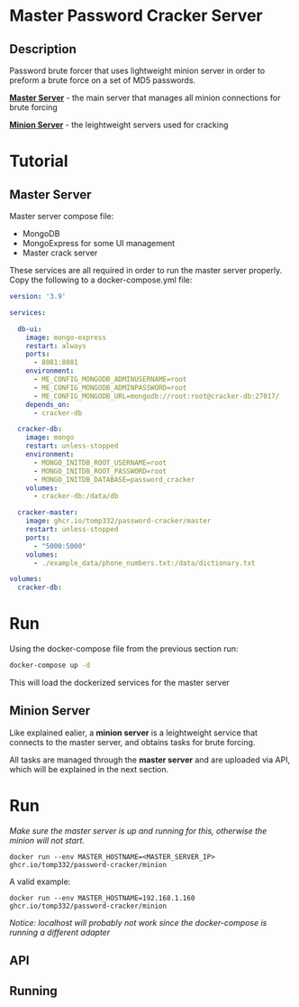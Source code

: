 # Master Password Cracker Server

## Description

<p> Password brute forcer that uses lightweight minion server in order to preform a brute force on a set of MD5 passwords.</p>

**[Master Server](https://github.com/tomp332/password-cracker-master)** - the main server that manages all minion connections for brute forcing</p>
**[Minion Server](https://github.com/tomp332/password-cracker-minion)** - the leightweight servers used for cracking</p>

# Tutorial

## Master Server

Master server compose file:
- MongoDB
- MongoExpress for some UI management
- Master crack server

These services are all required in order to run the master server properly.
Copy the following to a docker-compose.yml file:

```yml
version: '3.9'

services:

  db-ui:
    image: mongo-express
    restart: always
    ports:
      - 8081:8081
    environment:
      - ME_CONFIG_MONGODB_ADMINUSERNAME=root
      - ME_CONFIG_MONGODB_ADMINPASSWORD=root
      - ME_CONFIG_MONGODB_URL=mongodb://root:root@cracker-db:27017/
    depends_on:
      - cracker-db

  cracker-db:
    image: mongo
    restart: unless-stopped
    environment:
      - MONGO_INITDB_ROOT_USERNAME=root
      - MONGO_INITDB_ROOT_PASSWORD=root
      - MONGO_INITDB_DATABASE=password_cracker
    volumes:
      - cracker-db:/data/db

  cracker-master:
    image: ghcr.io/tomp332/password-cracker/master
    restart: unless-stopped
    ports:
      - "5000:5000"
    volumes:
      - ./example_data/phone_numbers.txt:/data/dictionary.txt

volumes:
  cracker-db:

```
# Run

Using the docker-compose file from the previous section run:

```bash
docker-compose up -d
```
This will load the dockerized services for the master server

## Minion Server

Like explained ealier, a **minion server** is a leightweight service that connects to the master server,
and obtains tasks for brute forcing.</p>
All tasks are managed through the **master server** and are uploaded via API, which will be explained in the next section.

# Run

*Make sure the master server is up and running for this, otherwise the minion will not start.*


```
docker run --env MASTER_HOSTNAME=<MASTER_SERVER_IP> ghcr.io/tomp332/password-cracker/minion
```
A valid example:

```
docker run --env MASTER_HOSTNAME=192.168.1.160 ghcr.io/tomp332/password-cracker/minion
```
*Notice: localhost will probably not work since the docker-compose is running a different adapter*


## API



## Running

